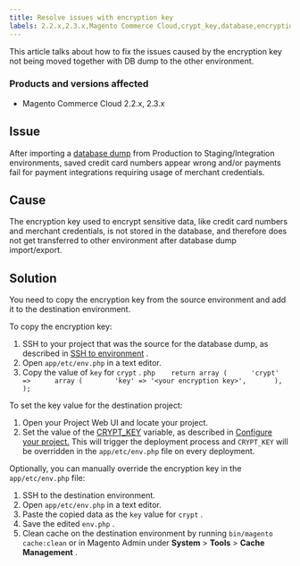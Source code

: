 ```yaml
---
title: Resolve issues with encryption key
labels: 2.2.x,2.3.x,Magento Commerce Cloud,crypt_key,database,encryption,how to
---
```


This article talks about how to fix the issues caused by the encryption key not being moved together with DB dump to the other environment.

### Products and versions affected

* Magento Commerce Cloud 2.2.x, 2.3.x

## Issue

After importing a [database dump](https://support.magento.com/hc/en-us/articles/360003254334-Create-database-dump-on-Cloud) from Production to Staging/Integration environments, saved credit card numbers appear wrong and/or payments fail for payment integrations requiring usage of merchant credentials.

## Cause

The encryption key used to encrypt sensitive data, like credit card numbers and merchant credentials, is not stored in the database, and therefore does not get transferred to other environment after database dump import/export.

## Solution

You need to copy the encryption key from the source environment and add it to the destination environment.

To copy the encryption key:

1. SSH to your project that was the source for the database dump, as described in [SSH to environment](https://devdocs.magento.com/guides/v2.3/cloud/env/environments-ssh.html#ssh) .
1. Open `app/etc/env.php` in a text editor.
1. Copy the value of `key` for `crypt` .    ```php    return array (      'crypt' =>      array (        'key' => '<your encryption key>',       ),    );    ```    

To set the key value for the destination project:

1. Open your Project Web UI and locate your project.
1. Set the value of the [CRYPT\_KEY](https://devdocs.magento.com/guides/v2.2/cloud/env/variables-deploy.html?itm_source=devdocs&itm_medium=search_page&itm_campaign=federated_search&itm_term=CRYPT_KEY#crypt_key) variable, as described in [Configure your project.](https://devdocs.magento.com/guides/v2.2/cloud/project/project-webint-basic.html#project-conf-env-var) This will trigger the deployment process and `CRYPT_KEY` will be overridden in the `app/etc/env.php` file on every deployment.

Optionally, you can manually override the encryption key in the `app/etc/env.php` file:

1. SSH to the destination environment.
1. Open `app/etc/env.php` in a text editor.
1. Paste the copied data as the `key` value for `crypt` .
1. Save the edited `env.php` .
1. Clean cache on the destination environment by running `bin/magento cache:clean` or in Magento Admin under **System** > **Tools** > **Cache Management** .


